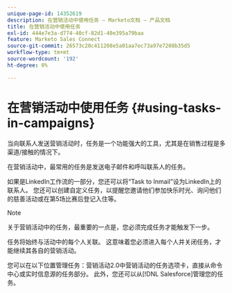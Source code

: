 ```yaml
---
unique-page-id: 14352619
description: 在营销活动中使用任务 — Marketo文档 — 产品文档
title: 在营销活动中使用任务
exl-id: 444e7e3a-d774-40cf-82d1-40e395a79baa
feature: Marketo Sales Connect
source-git-commit: 26573c20c411208e5a01aa7ec73a97e7208b35d5
workflow-type: tm+mt
source-wordcount: '192'
ht-degree: 0%

---
```


# 在营销活动中使用任务 {#using-tasks-in-campaigns}

当向联系人发送营销活动时，任务是一个功能强大的工具，尤其是在销售过程是多渠道/接触的情况下。

在营销活动中，最常用的任务是发送电子邮件和呼叫联系人的任务。

如果是LinkedIn工作流的一部分，您还可以将“Task to Inmail”设为LinkedIn上的联系人。 您还可以创建自定义任务，以提醒您邀请他们参加快乐时光、询问他们的慈善活动或在第5场比赛后登记入住等。

>[!NOTE]
>
>关于营销活动中的任务，最重要的一点是，您必须完成任务才能触发下一步。

任务将始终与活动中的每个人关联。 这意味着您必须进入每个人并关闭任务，才能继续其各自的营销活动。

您可以在以下位置管理任务：营销活动2.0中营销活动的任务选项卡，直接从命令中心或实时信息源的任务部分。 此外，您还可以从[!DNL Salesforce]管理您的任务。
